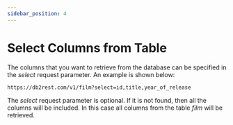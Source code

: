 ```yaml
---
sidebar_position: 4
---
```


# Select Columns from Table

The columns that you want to retrieve from the database can be specified in the *select* request parameter. 
An example is shown below:

```cli 
https://db2rest.com/v1/film?select=id,title,year_of_release
```

The *select* request parameter is optional. If it is not found, then all the columns will be included. In this case
all columns from the table *film* will be retrieved. 


